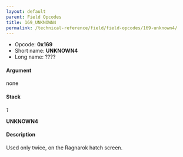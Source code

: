 ```yaml
---
layout: default
parent: Field Opcodes
title: 169_UNKNOWN4
permalink: /technical-reference/field/field-opcodes/169-unknown4/
---
```


-   Opcode: **0x169**
-   Short name: **UNKNOWN4**
-   Long name: ????

#### Argument

none

#### Stack

  
*1*

**UNKNOWN4**

#### Description

Used only twice, on the Ragnarok hatch screen.
